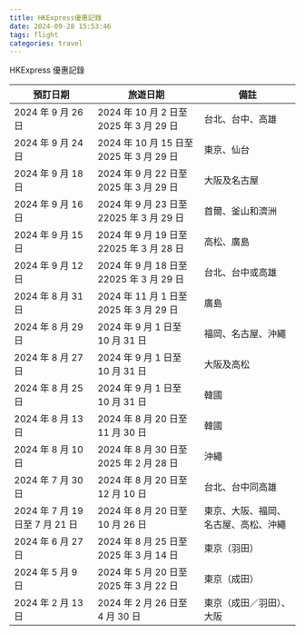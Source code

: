 ```yaml
---
title: HKExpress優惠記錄
date: 2024-09-28 15:53:46
tags: flight
categories: travel
---
```


HKExpress 優惠記錄

| 預訂日期                        | 旅遊日期                                 | 備註                                 |
| ------------------------------- | ---------------------------------------- | ------------------------------------ |
| 2024 年 9 月 26 日              | 2024 年 10 月 2 日至 2025 年 3 月 29 日  | 台北、台中、高雄                     |
| 2024 年 9 月 24 日              | 2024 年 10 月 15 日至 2025 年 3 月 29 日 | 東京、仙台                           |
| 2024 年 9 月 18 日              | 2024 年 9 月 22 日至 2025 年 3 月 29 日  | 大阪及名古屋                         |
| 2024 年 9 月 16 日              | 2024 年 9 月 23 日至 22025 年 3 月 29 日 | 首爾、釜山和濟洲                     |
| 2024 年 9 月 15 日              | 2024 年 9 月 19 日至 22025 年 3 月 28 日 | 高松、廣島                           |
| 2024 年 9 月 12 日              | 2024 年 9 月 18 日至 22025 年 3 月 29 日 | 台北、台中或高雄                     |
| 2024 年 8 月 31 日              | 2024 年 11 月 1 日至 2025 年 3 月 29 日  | 廣島                                 |
| 2024 年 8 月 29 日              | 2024 年 9 月 1 日至 10 月 31 日          | 福岡、名古屋、沖繩                   |
| 2024 年 8 月 27 日              | 2024 年 9 月 1 日至 10 月 31 日          | 大阪及高松                           |
| 2024 年 8 月 25 日              | 2024 年 9 月 1 日至 10 月 31 日          | 韓國                                 |
| 2024 年 8 月 13 日              | 2024 年 8 月 20 日至 11 月 30 日         | 韓國                                 |
| 2024 年 8 月 10 日              | 2024 年 8 月 30 日至 2025 年 2 月 28 日  | 沖繩                                 |
| 2024 年 7 月 30 日              | 2024 年 8 月 20 日至 12 月 10 日         | 台北、台中同高雄                     |
| 2024 年 7 月 19 日至 7 月 21 日 | 2024 年 8 月 20 日至 10 月 26 日         | 東京、大阪、福岡、名古屋、高松、沖繩 |
| 2024 年 6 月 27 日              | 2024 年 8 月 25 日至 2025 年 3 月 14 日  | 東京（羽田）                         |
| 2024 年 5 月 9 日               | 2024 年 5 月 20 日至 2025 年 3 月 22 日  | 東京（成田）                         |
| 2024 年 2 月 13 日              | 2024 年 2 月 26 日至 4 月 30 日          | 東京（成田／羽田）、大阪             |
